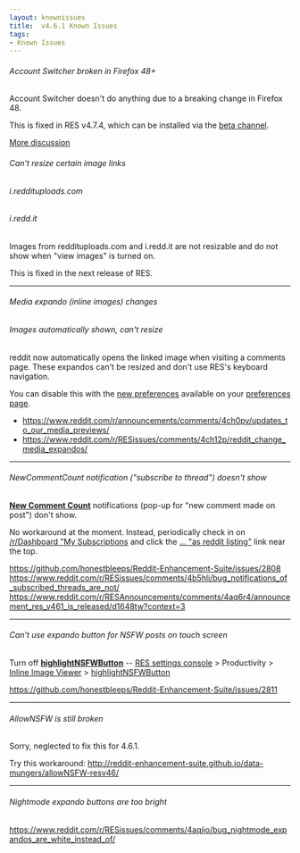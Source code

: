 ```yaml
---
layout: knownissues
title:  v4.6.1 Known Issues
tags:
- Known Issues
---
```



###### Account Switcher broken in Firefox 48+

Account Switcher doesn't do anything due to a breaking change in Firefox 48.

This is fixed in RES v4.7.4, which can be installed via the [beta channel](https://www.reddit.com/r/RESAnnouncements/comments/4vt35o/announcement_chrome_and_firefox_beta_releases/).

[More discussion](https://www.reddit.com/r/RESissues/comments/4vxfow/bug/)

###### Can't resize certain image links
###### i.reddituploads.com
###### i.redd.it

Images from reddituploads.com and i.redd.it are not resizable and do not show when "view images" is turned on.

This is fixed in the next release of RES.


----

###### Media expando (inline images) changes
###### Images automatically shown, can't resize

reddit now automatically opens the linked image when visiting a comments page. These expandos can't be resized and don't use RES's keyboard navigation.

You can disable this with the [new preferences](http://i.imgur.com/706GVIR.png) available on your [preferences page](http://reddit.com/prefs).


* https://www.reddit.com/r/announcements/comments/4ch0pv/updates_to_our_media_previews/
* https://www.reddit.com/r/RESissues/comments/4ch12p/reddit_change_media_expandos/

----


###### NewCommentCount notification ("subscribe to thread") doesn't show

**[New Comment Count](https://www.reddit.com/r/RESIssues/wiki/knownissues#!settings/newCommentCount)** notifications (pop-up for "new comment made on post") don't show.

No workaround at the moment. Instead, periodically check in on [/r/Dashboard "My Subscriptions](https://www.reddit.com/r/Dashboard#newCommentsLinkListing) and click the [... "as reddit listing"](https://i.imgur.com/xlGXdxX.png) link near the top.

https://github.com/honestbleeps/Reddit-Enhancement-Suite/issues/2808
https://www.reddit.com/r/RESissues/comments/4b5hli/bug_notifications_of_subscribed_threads_are_not/
https://www.reddit.com/r/RESAnnouncements/comments/4aq6r4/announcement_res_v461_is_released/d1648tw?context=3

---

###### Can't use expando button for NSFW posts on touch screen

Turn off **[highlightNSFWButton](https://www.reddit.com/r/resissues/wiki/knownissues#!settings/showImages/highlightNSFWButton)**
-- [](#gear)
[RES settings console](https://www.reddit.com/r/resissues/wiki/knownissues#!settings) > Productivity > [Inline Image Viewer](https://www.reddit.com/r/resissues/wiki/knownissues#!settings/showImages "showImages")  > [highlightNSFWButton](https://www.reddit.com/r/resissues/wiki/knownissues#!settings/showImages/highlightNSFWButton)

https://github.com/honestbleeps/Reddit-Enhancement-Suite/issues/2811



---

###### AllowNSFW is still broken

Sorry, neglected to fix this for 4.6.1.

Try this workaround: http://reddit-enhancement-suite.github.io/data-mungers/allowNSFW-resv46/

---

###### Nightmode expando buttons are too bright

https://www.reddit.com/r/RESissues/comments/4aqjio/bug_nightmode_expandos_are_white_instead_of/
